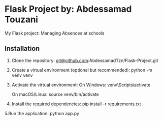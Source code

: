 # Flask Project by: Abdessamad Touzani
My Flask project: Managing Absences at schools
## Installation

1. Clone the repository:
   git@github.com:AbdessamadTzn/Flask-Project.git

2. Create a virtual environment (optional but recommended):
  python -m venv venv

3. Activate the virtual environment:
    On Windows:
      venv\Scripts\activate

    On macOS/Linux:
      source venv/bin/activate

4. Install the required dependencies:
     pip install -r requirements.txt

5.Run the application:
     python app.py
